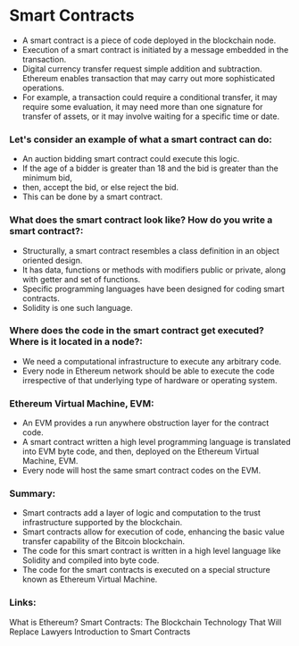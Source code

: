 # Smart Contracts

- A smart contract is a piece of code deployed in the blockchain node. 
- Execution of a smart contract is initiated by a message embedded in the transaction. 
- Digital currency transfer request simple addition and subtraction. Ethereum enables transaction that may carry out more sophisticated operations. 
- For example, a transaction could require a conditional transfer, it may require some evaluation, it may need more than one signature for transfer of assets, or it may involve waiting for a specific time or date. 

### Let's consider an example of what a smart contract can do: 

- An auction bidding smart contract could execute this logic. 
- If the age of a bidder is greater than 18 and the bid is greater than the minimum bid, 
- then, accept the bid, or else reject the bid. 
- This can be done by a smart contract. 
	
### What does the smart contract look like? How do you write a smart contract?:

- Structurally, a smart contract resembles a class definition in an object oriented design. 
- It has data, functions or methods with modifiers public or private, along with getter and set of functions. 
- Specific programming languages have been designed for coding smart contracts. 
- Solidity is one such language. 
	
### Where does the code in the smart contract get executed? Where is it located in a node?:

- We need a computational infrastructure to execute any arbitrary code. 
- Every node in Ethereum network should be able to execute the code irrespective of that underlying type of hardware or operating system. 

### Ethereum Virtual Machine, EVM:

- An EVM provides a run anywhere obstruction layer for the contract code. 
- A smart contract written a high level programming language is translated into EVM byte code, and then, deployed on the Ethereum Virtual Machine, EVM. 
- Every node will host the same smart contract codes on the EVM. 

### Summary:

- Smart contracts add a layer of logic and computation to the trust infrastructure supported by the blockchain. 
- Smart contracts allow for execution of code, enhancing the basic value transfer capability of the Bitcoin blockchain. 
- The code for this smart contract is written in a high level language like Solidity and compiled into byte code. 
- The code for the smart contracts is executed on a special structure known as Ethereum Virtual Machine.

### Links:
What is Ethereum?
Smart Contracts: The Blockchain Technology That Will Replace Lawyers
Introduction to Smart Contracts

